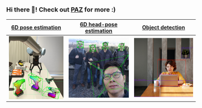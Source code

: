 ### Hi there 👋! Check out [PAZ](https://github.com/oarriaga/paz) for more :)

| [6D pose estimation](https://github.com/oarriaga/paz/tree/master/examples/pix2pose) | [6D head-pose estimation](https://github.com/oarriaga/paz/tree/master/examples/pose_estimation)  | [Object detection](https://github.com/oarriaga/paz/tree/master/examples/object_detection)|
|---------------------------|--------------------------| ------------------|
|  <img src="https://raw.githubusercontent.com/oarriaga/altamira-data/master/images/pix2pose_example.jpg" width="360">  | <img src="https://raw.githubusercontent.com/oarriaga/altamira-data/master/images/head_pose.png" width="420">| <img src="https://raw.githubusercontent.com/oarriaga/altamira-data/master/images/object_detection.png" width="430">|

<!--
**oarriaga/oarriaga** is a ✨ _special_ ✨ repository because its `README.md` (this file) appears on your GitHub profile.

Here are some ideas to get you started:

- 🔭 I’m currently working on ...
- 🌱 I’m currently learning ...
- 👯 I’m looking to collaborate on ...
- 🤔 I’m looking for help with ...
- 💬 Ask me about ...
- 📫 How to reach me: ...
- 😄 Pronouns: ...
- ⚡ Fun fact: ...
-->
